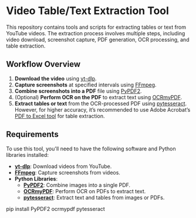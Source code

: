 # Video Table/Text Extraction Tool

This repository contains tools and scripts for extracting tables or text from YouTube videos. The extraction process involves multiple steps, including video download, screenshot capture, PDF generation, OCR processing, and table extraction.

## Workflow Overview

1. **Download the video** using [yt-dlp](https://github.com/yt-dlp/yt-dlp).
2. **Capture screenshots** at specified intervals using [FFmpeg](https://github.com/FFmpeg/FFmpeg).
3. **Combine screenshots into a PDF** file using [PyPDF2](https://github.com/talumbau/PyPDF2).
4. (Optional) **Perform OCR on the PDF** to extract text using [OCRmyPDF](https://github.com/ocrmypdf/OCRmyPDF).
5. **Extract tables or text** from the OCR-processed PDF using [pytesseract](https://github.com/madmaze/pytesseract). However, for higher accuracy, it’s recommended to use Adobe Acrobat’s [PDF to Excel tool](https://www.adobe.com/id_id/acrobat/online/pdf-to-excel.html) for table extraction.

## Requirements

To use this tool, you'll need to have the following software and Python libraries installed:

- **[yt-dlp](https://github.com/yt-dlp/yt-dlp)**: Download videos from YouTube.
- **[FFmpeg](https://github.com/FFmpeg/FFmpeg)**: Capture screenshots from videos.
- **Python Libraries**:
  - **[PyPDF2](https://github.com/talumbau/PyPDF2)**: Combine images into a single PDF.
  - **[OCRmyPDF](https://github.com/ocrmypdf/OCRmyPDF)**: Perform OCR on PDFs to extract text.
  - **[pytesseract](https://github.com/madmaze/pytesseract)**: Extract text and tables from images or PDFs.


pip install PyPDF2 ocrmypdf pytesseract
